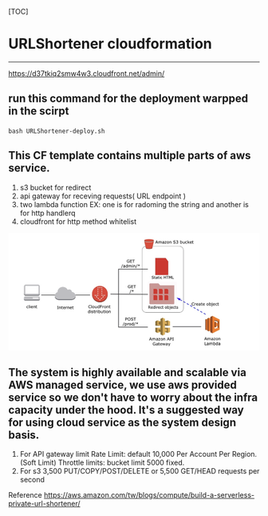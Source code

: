 [TOC]
# URLShortener cloudformation
---

https://d37tkiq2smw4w3.cloudfront.net/admin/


## run this command for the deployment warpped in the scirpt

`bash URLShortener-deploy.sh`
 
## This CF template contains multiple parts of aws service.

1. s3 bucket for redirect
2. api gateway for receving requests( URL endpoint )
3. two lambda function EX: one is for radoming the string and another is for http handlerq
4. cloudfront for http method whitelist


![image](./structure.png)

## The system is highly available and scalable via AWS managed service, we use aws provided service so we don't have to worry about the infra capacity under the hood. It's a suggested way for using cloud service as the system design basis.


1. For API gateway limit 
Rate Limit: default 10,000 Per Account Per Region. (Soft Limit)
Throttle limits: bucket limit 5000 fixed.
2. For s3
3,500 PUT/COPY/POST/DELETE or 5,500 GET/HEAD requests per second





Reference
https://aws.amazon.com/tw/blogs/compute/build-a-serverless-private-url-shortener/
